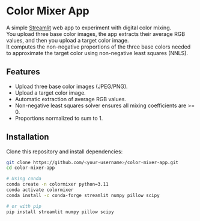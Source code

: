 # Color Mixer App

A simple [Streamlit](https://streamlit.io) web app to experiment with digital color mixing.  
You upload three base color images, the app extracts their average RGB values, and then you upload a target color image.  
It computes the non-negative proportions of the three base colors needed to approximate the target color using non-negative least squares (NNLS).

## Features
- Upload three base color images (JPEG/PNG).
- Upload a target color image.
- Automatic extraction of average RGB values.
- Non-negative least squares solver ensures all mixing coefficients are >= 0.
- Proportions normalized to sum to 1.

## Installation

Clone this repository and install dependencies:

```bash
git clone https://github.com/<your-username>/color-mixer-app.git
cd color-mixer-app

# Using conda
conda create -n colormixer python=3.11
conda activate colormixer
conda install -c conda-forge streamlit numpy pillow scipy

# or with pip
pip install streamlit numpy pillow scipy
